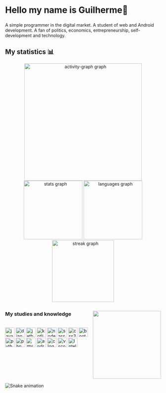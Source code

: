 <h1 align="left">Hello my name is Guilherme👋</h1>

###

<p align="left">A simple programmer in the digital market. A student of web and Android development. A fan of politics, economics, entrepreneurship, self-development and technology.</p>

###

<div align="center">
    <h2 align="left"> My statistics 📊</h2>
  <img src="https://github-readme-activity-graph.vercel.app/graph?username=nunesguilr&radius=16&theme=github-dark&area=true&order=5&hide_border=true&hide_title=false" height="380" alt="activity-graph graph"  />
  <img src="https://github-readme-stats.vercel.app/api?username=nunesguilr&hide_title=false&hide_rank=false&show_icons=true&include_all_commits=true&count_private=true&disable_animations=false&theme=github_dark&locale=en&hide_border=true&order=1" height="190" alt="stats graph"  />
  <img src="https://github-readme-stats.vercel.app/api/top-langs?username=nunesguilr&locale=en&hide_title=true&layout=compact&card_width=320&langs_count=7&theme=github_dark&hide_border=true&order=2" height="190" alt="languages graph"  />
  <img src="https://streak-stats.demolab.com?user=nunesguilr&locale=en&mode=weekly&theme=github_dark&hide_border=true&border_radius=5&order=3" height="200" alt="streak graph"  />
</div>

##
<img align="right" height="220" src="https://media.giphy.com/media/6DNtXFxz7RHxK/giphy.gif"/>

<div align="left">
  <h3 align="left"> My studies and knowledge</h3><br/>
  <img src="https://img.shields.io/badge/JavaScript-F7DF1E?logo=javascript&logoColor=black&style=for-the-badge" height="30" alt="javascript logo"  />
  <img src="https://img.shields.io/badge/Django-092E20?logo=django&logoColor=white&style=for-the-badge" height="30" alt="django logo"  />
  <img src="https://img.shields.io/badge/JetBrains-000000?logo=jetbrains&logoColor=white&style=for-the-badge" height="30" alt="jetbrains logo"  />
  <img src="https://img.shields.io/badge/Kotlin-7F52FF?logo=kotlin&logoColor=white&style=for-the-badge" height="30" alt="kotlin logo"  />
  <img src="https://img.shields.io/badge/Node.js-339933?logo=nodedotjs&logoColor=white&style=for-the-badge" height="30" alt="nodejs logo"  />
  <img src="https://img.shields.io/badge/Sass-CC6699?logo=sass&logoColor=black&style=for-the-badge" height="30" alt="sass logo"  />
  <img src="https://img.shields.io/badge/CSS3-1572B6?logo=css3&logoColor=white&style=for-the-badge" height="30" alt="css3 logo"  />
  <img src="https://img.shields.io/badge/Bootstrap-7952B3?logo=bootstrap&logoColor=white&style=for-the-badge" height="30" alt="bootstrap logo"  />
  <img src="https://img.shields.io/badge/Python-3776AB?logo=python&logoColor=white&style=for-the-badge" height="30" alt="python logo"  />
  <img src="https://img.shields.io/badge/PHP-777BB4?logo=php&logoColor=black&style=for-the-badge" height="30" alt="php logo"  />
  <img src="https://img.shields.io/badge/MySQL-4479A1?logo=mysql&logoColor=white&style=for-the-badge" height="30" alt="mysql logo"  />
  <img src="https://img.shields.io/badge/Android Studio-3DDC84?logo=androidstudio&logoColor=black&style=for-the-badge" height="30" alt="androidstudio logo"  />
  <img src="https://img.shields.io/badge/C-A8B9CC?logo=c&logoColor=black&style=for-the-badge" height="30" alt="c logo"  />
  <img src="https://img.shields.io/badge/VS%20Code%20Insiders-35b393.svg?style=for-the-badge&logo=visual-studio-code&logoColor=white" height="30" alt="vscode insiders logo"  /> 
  <img src="https://img.shields.io/badge/IntelliJIDEA-000000.svg?style=for-the-badge&logo=intellij-idea&logoColor=white" height="30" alt="IntelliJ logo"/>   


</div>

<br clear="both">

![Snake animation](https://github.com/LuigiGF/LuigiGF/blob/output/github-contribution-grid-snake.svg)

###
